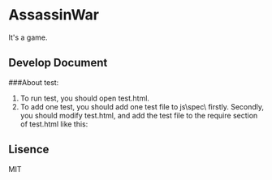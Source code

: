 AssassinWar
=============================
It's a game.

Develop Document
-----------------------------
###About test:
1. To run test, you should open test.html.
2. To add one test, you should add one test file to js\spec\ firstly. Secondly, you should modify test.html, and add the test file to the require section of test.html like this:
    <script>
            require([
                        // 要执行的测试文件，添加在这里.
                        "spec/personSpec",
                        "spec/projectionSpec"
                    ], function () {
                        jasmine.getEnv().execute();
                    });
    </script>

Lisence
-----------------------------
MIT
